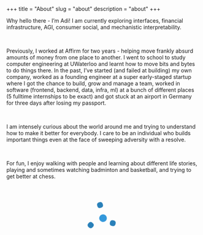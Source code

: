 +++
title = "About"
slug = "about"
description = "about"
+++

Why hello there - I’m Adi! I am currently exploring interfaces, financial infrastructure, AGI, consumer social, and mechanistic interpretability. 

&nbsp;

Previously, I worked at Affirm for two years - helping move frankly absurd amounts of money from one place to another. I went to school to study computer engineering at UWaterloo and learnt how to move bits and bytes to do things there. In the past, I’ve started (and failed at building) my own company, worked as a founding engineer at a super early-staged startup where I got the chance to build, grow and manage a team,  worked in software (frontend, backend, data, infra, ml) at a bunch of different places (5 fulltime internships to be exact) and got stuck at an airport in Germany for three days after losing my passport. 

&nbsp;

I am intensely curious about the world around me and trying to understand how to make it better for everybody. I care to be an individual who builds important things even at the face of sweeping adversity with a resolve.

&nbsp;

For fun, I enjoy walking with people and learning about different life stories, playing and sometimes watching badminton and basketball, and trying to get better at chess.

&nbsp;

<div align="center">
  <div class="fidget-spinner">
    <div class="spinner-circle"></div>
    <div class="spinner-arm arm1"></div>
    <div class="spinner-arm arm2"></div>
    <div class="spinner-arm arm3"></div>
  </div>
</div>

<style>
.fidget-spinner {
  position: relative;
  width: 60px;
  height: 60px;
  margin: 40px auto;
  animation: spin 1.5s linear infinite;
}

.spinner-circle {
  position: absolute;
  top: 50%;
  left: 50%;
  width: 20px;
  height: 20px;
  background: #3498db;
  border-radius: 50%;
  transform: translate(-50%, -50%);
}

.spinner-arm {
  position: absolute;
  top: 50%;
  left: 50%;
  width: 15px;
  height: 15px;
  background: #2980b9;
  border-radius: 40%;
  transform-origin: -5px 0;
}

.arm1 { transform: rotate(0deg) translateX(20px); }
.arm2 { transform: rotate(120deg) translateX(20px); }
.arm3 { transform: rotate(240deg) translateX(20px); }

@keyframes spin {
  from { transform: rotate(0deg); }
  to { transform: rotate(360deg); }
}
</style>


